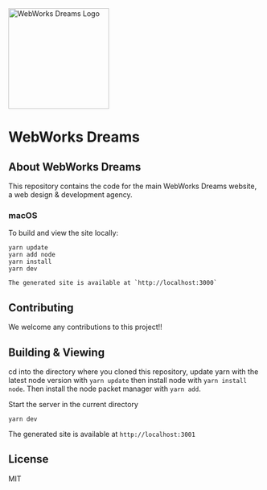 <div>
  <img alt="WebWorks Dreams Logo" src="https://www.webworksdreams.com/_next/static/media/WebWorks-Dreams-Logo.76100857.svg" width="200px">
</div>

# WebWorks Dreams

## About WebWorks Dreams
This repository contains the code for the main WebWorks Dreams website, a web design & development agency.

### macOS

To build and view the site locally:

    yarn update
    yarn add node
    yarn install
    yarn dev

    The generated site is available at `http://localhost:3000`

## Contributing
We welcome any contributions to this project!!

## Building & Viewing ##

cd into the directory where you cloned this repository, update yarn with the latest node version with `yarn update` then install node with `yarn install node`. Then install the node packet manager with `yarn add`.

Start the server in the current directory

    yarn dev

The generated site is available at `http://localhost:3001`

## License
MIT
